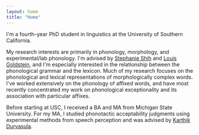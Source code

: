 ```yaml
---
layout: home
title: "Home"
---
```


I'm a fourth-year PhD student in linguistics at the University of Southern California.

My research interests are primarily in phonology, morphology, and experimental/lab phonology. I'm advised by [Stephanie Shih](https://stephsus.github.io/) and [Louis Goldstein](https://sail.usc.edu/~lgoldste/me/), and I'm especially interested in the relationship between the phonological grammar and the lexicon. Much of my research focuses on the phonological and lexical representations of morphologically complex words. I've worked extensively on the phonology of affixed words, and have most recently concentrated my work on phonological exceptionality and its association with particular affixes. 

Before starting at USC, I received a BA and MA from Michigan State University. For my MA, I studied phonotactic acceptability judgments using experimental methods from speech perception and was advised by [Karthik Durvasula](https://karthikdurvasula.gitlab.io/). 

